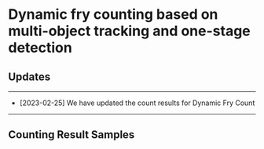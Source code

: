 # Dynamic fry counting based on multi-object tracking and one-stage detection
## Updates
---
* [2023-02-25] We have updated the count results for Dynamic Fry Count
---
## Counting Result Samples
